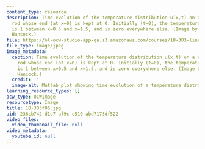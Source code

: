 ```yaml
---
content_type: resource
description: Time evolution of the temperature distribution u(x,t) on a semi-infinite
  rod whose end (at x=0) is kept at 0. Initially (t=0), the temperature of the rod
  is 1 between x=0.5 and x=1.5, and is zero everywhere else. (Image by Prof. Matthew
  Hancock.)
file: https://ol-ocw-studio-app-qa.s3.amazonaws.com/courses/18-303-linear-partial-differential-equations-fall-2006/236cb742d1c7af9cc510abd7175df522_18-303f06.jpg
file_type: image/jpeg
image_metadata:
  caption: Time evolution of the temperature distribution u(x,t) on a semi-infinite
    rod whose end (at x=0) is kept at 0. Initially (t=0), the temperature of the rod
    is 1 between x=0.5 and x=1.5, and is zero everywhere else. (Image by Dr. Matthew
    Hancock.)
  credit: ''
  image-alt: Matlab plot showing time evolution of a temperature distribution.
learning_resource_types: []
ocw_type: OCWImage
resourcetype: Image
title: 18-303f06.jpg
uid: 236cb742-d1c7-af9c-c510-abd7175df522
video_files:
  video_thumbnail_file: null
video_metadata:
  youtube_id: null
---
```

